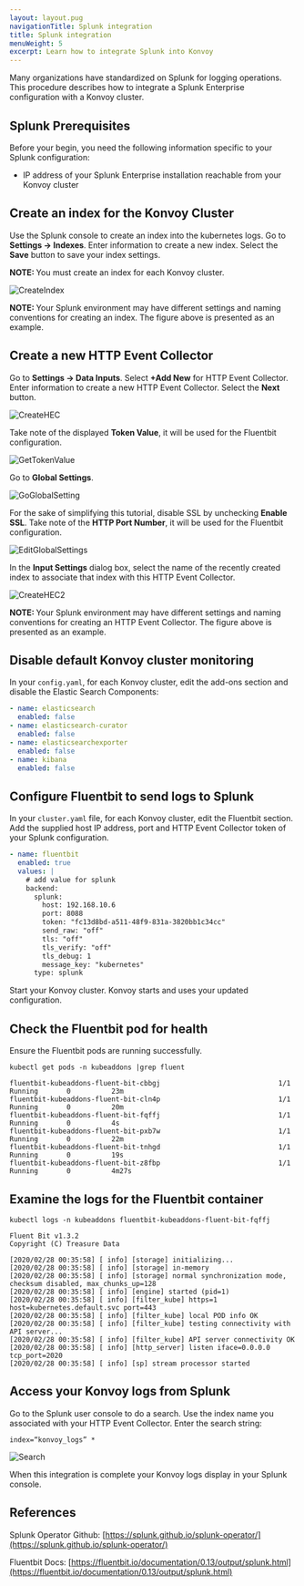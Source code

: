 ```yaml
---
layout: layout.pug
navigationTitle: Splunk integration
title: Splunk integration
menuWeight: 5
excerpt: Learn how to integrate Splunk into Konvoy
---
```


Many organizations have standardized on Splunk for logging operations. This procedure describes how to integrate a Splunk Enterprise configuration with a Konvoy cluster.

## Splunk Prerequisites

Before your begin, you need the following information specific to your Splunk configuration:

- IP address of your Splunk Enterprise installation reachable from your Konvoy cluster

## Create an index for the Konvoy Cluster

Use the Splunk console to create an index into the kubernetes logs. Go to **Settings -> Indexes**. Enter information to create a new index. Select the **Save** button to save your index settings.

<p class="message--note"><strong>NOTE: </strong>You must create an index for each Konvoy cluster.</p>

![CreateIndex](images/create_konvoy_image.jpg)

<p class="message--note"><strong>NOTE: </strong>Your Splunk environment may have different settings and naming conventions for creating an index. The figure above is presented as an example.</p>

## Create a new HTTP Event Collector

Go to **Settings -> Data Inputs**. Select **+Add New** for HTTP Event Collector. Enter information to create a new HTTP Event Collector. Select the **Next** button.

![CreateHEC](images/create_hec_1.jpg)

Take note of the displayed **Token Value**, it will be used for the Fluentbit configuration.

![GetTokenValue](images/get_token_value.jpg)

Go to **Global Settings**.

![GoGlobalSetting](images/global_settings.jpg)

For the sake of simplifying this tutorial, disable SSL by unchecking **Enable SSL**. Take note of the **HTTP Port Number**, it will be used for the Fluentbit configuration.

![EditGlobalSettings](images/edit_global_settings.jpg)

In the **Input Settings** dialog box, select the name of the recently created index to associate that index with this HTTP Event Collector.

![CreateHEC2](images/create_hec_2.jpg)

<p class="message--note"><strong>NOTE: </strong>Your Splunk environment may have different settings and naming conventions for creating an HTTP Event Collector. The figure above is presented as an example.</p>

## Disable default Konvoy cluster monitoring

In your `config.yaml`, for each Konvoy cluster, edit the add-ons section and disable the Elastic Search Components:

```yaml
- name: elasticsearch
  enabled: false
- name: elasticsearch-curator
  enabled: false
- name: elasticsearchexporter
  enabled: false
- name: kibana
  enabled: false
```

## Configure Fluentbit to send logs to Splunk

In your `cluster.yaml` file, for each Konvoy cluster, edit the Fluentbit section. Add the supplied host IP address, port and HTTP Event Collector token of your Splunk configuration.

```yaml
- name: fluentbit
  enabled: true
  values: |
    # add value for splunk
    backend:
      splunk:
        host: 192.168.10.6
        port: 8088
        token: "fc13d8bd-a511-48f9-831a-3820bb1c34cc"
        send_raw: "off"
        tls: "off"
        tls_verify: "off"
        tls_debug: 1
        message_key: "kubernetes"
      type: splunk
```

Start your Konvoy cluster. Konvoy starts and uses your updated configuration.

## Check the Fluentbit pod for health

Ensure the Fluentbit pods are running successfully.

```shell
kubectl get pods -n kubeaddons |grep fluent

fluentbit-kubeaddons-fluent-bit-cbbgj                             1/1     Running       0          23m
fluentbit-kubeaddons-fluent-bit-cln4p                             1/1     Running       0          20m
fluentbit-kubeaddons-fluent-bit-fqffj                             1/1     Running       0          4s
fluentbit-kubeaddons-fluent-bit-pxb7w                             1/1     Running       0          22m
fluentbit-kubeaddons-fluent-bit-tnhgd                             1/1     Running       0          19s
fluentbit-kubeaddons-fluent-bit-z8fbp                             1/1     Running       0          4m27s
```

## Examine the logs for the Fluentbit container

```shell
kubectl logs -n kubeaddons fluentbit-kubeaddons-fluent-bit-fqffj

Fluent Bit v1.3.2
Copyright (C) Treasure Data

[2020/02/28 00:35:58] [ info] [storage] initializing...
[2020/02/28 00:35:58] [ info] [storage] in-memory
[2020/02/28 00:35:58] [ info] [storage] normal synchronization mode, checksum disabled, max_chunks_up=128
[2020/02/28 00:35:58] [ info] [engine] started (pid=1)
[2020/02/28 00:35:58] [ info] [filter_kube] https=1 host=kubernetes.default.svc port=443
[2020/02/28 00:35:58] [ info] [filter_kube] local POD info OK
[2020/02/28 00:35:58] [ info] [filter_kube] testing connectivity with API server...
[2020/02/28 00:35:58] [ info] [filter_kube] API server connectivity OK
[2020/02/28 00:35:58] [ info] [http_server] listen iface=0.0.0.0 tcp_port=2020
[2020/02/28 00:35:58] [ info] [sp] stream processor started
```

## Access your Konvoy logs from Splunk

Go to the Splunk user console to do a search. Use the index name you associated with your HTTP Event Collector. Enter the search string:

```shell
index=“konvoy_logs” *
```

![Search](images/splunk_search.jpg)

When this integration is complete your Konvoy logs display in your Splunk console.

## References

Splunk Operator Github:
[https://splunk.github.io/splunk-operator/](https://splunk.github.io/splunk-operator/)

Fluentbit Docs:
[https://fluentbit.io/documentation/0.13/output/splunk.html](https://fluentbit.io/documentation/0.13/output/splunk.html)
